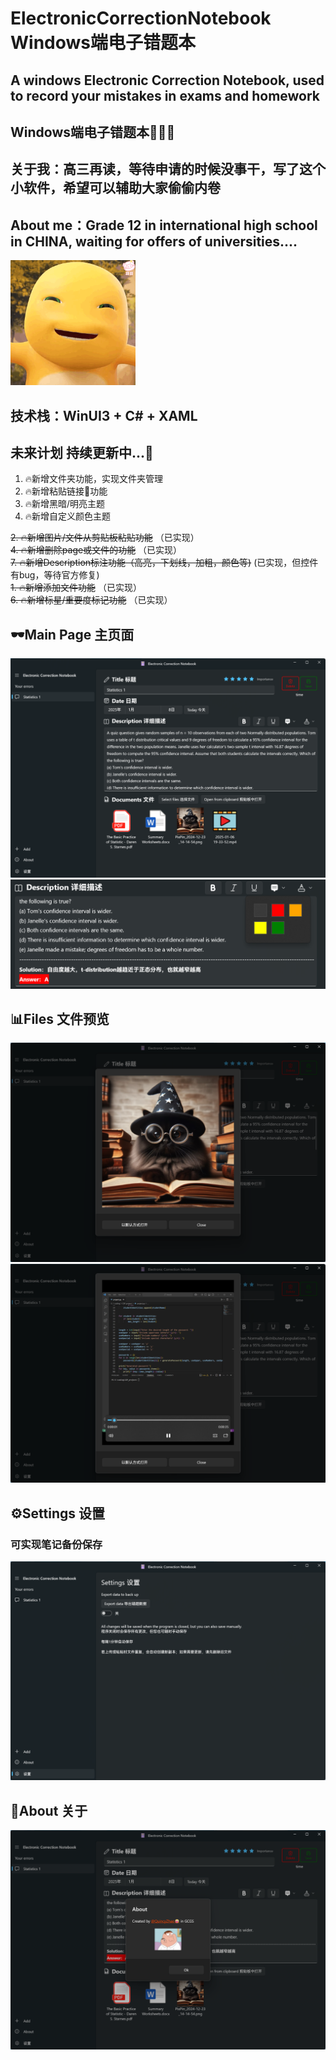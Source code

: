 # ElectronicCorrectionNotebook Windows端电子错题本
## A windows Electronic Correction Notebook, used to record your mistakes in exams and homework 
## Windows端电子错题本📘📘📘

## 关于我：高三再读，等待申请的时候没事干，写了这个小软件，希望可以辅助大家偷偷内卷
## About me：Grade 12 in international high school in CHINA, waiting for offers of universities....

<img src="gitImage/tang.gif" width="200px">

## 技术栈：WinUI3 + C# + XAML

## 未来计划 持续更新中...🚩   

1. 🔥新增文件夹功能，实现文件夹管理  
2. 🔥新增粘贴链接🔗功能   
3. 🔥新增黑暗/明亮主题      
4. 🔥新增自定义颜色主题   

~~2. 🔥新增图片/文件从剪贴板粘贴功能~~ （已实现）   
~~4. 🔥新增删除page或文件的功能~~ （已实现）      
~~7. 🔥新增Description标注功能（高亮，下划线，加粗，颜色等)~~    (已实现，但控件有bug，等待官方修复)   
~~1. 🔥新增添加文件功能~~   （已实现）       
~~6. 🔥新增标星/重要度标记功能~~ （已实现）       
  

## 🕶️Main Page 主页面
![image](gitImage/mainPage.png)
![image](gitImage/description.png)

## 📊Files 文件预览
![image](gitImage/imageDialog.png)
![image](gitImage/videoDialog.png)

## ⚙️Settings 设置
### 可实现笔记备份保存
![image](gitImage/settingPage.png)

## 🥰About 关于
![image](gitImage/about.png)


